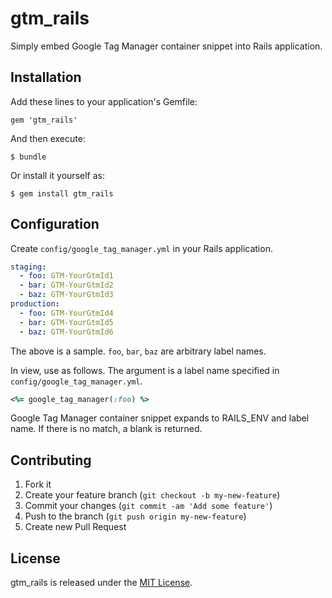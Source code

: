 # gtm_rails

Simply embed Google Tag Manager container snippet into Rails application.

## Installation

Add these lines to your application's Gemfile:

```
gem 'gtm_rails'
```

And then execute:

```
$ bundle
```

Or install it yourself as:

```
$ gem install gtm_rails
```

## Configuration

Create `config/google_tag_manager.yml` in your Rails application.

```yaml
staging:
  - foo: GTM-YourGtmId1
  - bar: GTM-YourGtmId2
  - baz: GTM-YourGtmId3
production:
  - foo: GTM-YourGtmId4
  - bar: GTM-YourGtmId5
  - baz: GTM-YourGtmId6
```

The above is a sample. `foo`, `bar`, `baz` are arbitrary label names.

In view, use as follows. The argument is a label name specified in `config/google_tag_manager.yml`.

```ruby
<%= google_tag_manager(:foo) %>
```

Google Tag Manager container snippet expands to RAILS_ENV and label name. If there is no match, a blank is returned.

## Contributing

1. Fork it
2. Create your feature branch (`git checkout -b my-new-feature`)
3. Commit your changes (`git commit -am 'Add some feature'`)
4. Push to the branch (`git push origin my-new-feature`)
5. Create new Pull Request

## License

gtm_rails is released under the [MIT License](http://www.opensource.org/licenses/MIT).
